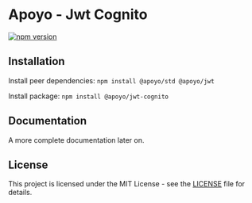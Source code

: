 # Apoyo - Jwt Cognito

[![npm version](https://badgen.net/npm/v/@apoyo/jwt-cognito)](https://www.npmjs.com/package/@apoyo/jwt-cognito)

## Installation

Install peer dependencies:
`npm install @apoyo/std @apoyo/jwt`

Install package:
`npm install @apoyo/jwt-cognito`

## Documentation

A more complete documentation later on.

## License

This project is licensed under the MIT License - see the [LICENSE](LICENSE) file for details.
